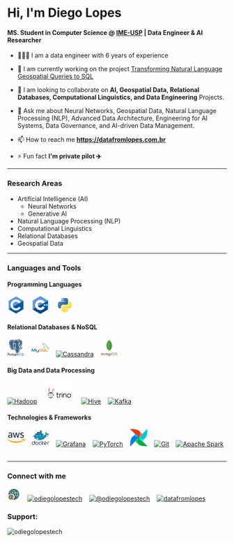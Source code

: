 # Hi, I'm Diego Lopes

#### MS. Student in Computer Science @ [IME-USP](https://www.ime.usp.br/en/home/) | Data Engineer & AI Researcher

- 👨🏻‍💻 I am a data engineer with 6 years of experience

- 🔭 I am currently working on the project [Transforming Natural Language Geospatial Queries to SQL](https://datafromlopes.com.br/projects-and-researches)

- 🤝 I am looking to collaborate on **AI, Geospatial Data, Relational Databases, Computational Linguistics, and Data Engineering** Projects.

- 💬 Ask me about Neural Networks, Geospatial Data, Natural Language Processing (NLP), Advanced Data Architecture, Engineering for AI Systems, Data Governance, and AI-driven Data Management.

- 📫 How to reach me **https://datafromlopes.com.br**

- ⚡ Fun fact **I'm private pilot ✈️**
  
---
### Research Areas
- Artificial Intelligence (AI)
    - Neural Networks
    - Generative AI
- Natural Language Processing (NLP)
- Computational Linguistics
- Relational Databases
- Geospatial Data

<hr>

### Languages and Tools

#### Programming Languages 

<span><a href="https://www.cprogramming.com/" target="_blank"><img src="https://raw.githubusercontent.com/devicons/devicon/master/icons/c/c-original.svg" alt="C" width="40" height="40" /></a></span>&nbsp;&nbsp;&nbsp;
<span><a href="https://isocpp.org/" target="_blank"><img src="https://raw.githubusercontent.com/devicons/devicon/master/icons/cplusplus/cplusplus-original.svg" alt="C++" width="40" height="40" /></a></span>&nbsp;&nbsp;&nbsp;
<span><a href="https://www.python.org" target="_blank"><img src="https://raw.githubusercontent.com/devicons/devicon/master/icons/python/python-original.svg" alt="Python" width="40" height="40" /></a></span>

#### Relational Databases & NoSQL

<span><a href="https://www.postgresql.org" target="_blank"><img src="https://raw.githubusercontent.com/devicons/devicon/master/icons/postgresql/postgresql-original-wordmark.svg" alt="PostgreSQL" width="40" height="40" /></a></span>&nbsp;&nbsp;&nbsp;
<span><a href="https://www.mysql.com/" target="_blank"><img src="https://raw.githubusercontent.com/devicons/devicon/master/icons/mysql/mysql-original-wordmark.svg" alt="MySQL" width="40" height="40" /></a></span>&nbsp;&nbsp;&nbsp;
<span><a href="https://cassandra.apache.org/" target="_blank"><img src="https://www.vectorlogo.zone/logos/apache_cassandra/apache_cassandra-icon.svg" alt="Cassandra" width="40" height="40" /></a></span>&nbsp;&nbsp;&nbsp;
<span><a href="https://www.mongodb.com/" target="_blank"><img src="https://raw.githubusercontent.com/devicons/devicon/master/icons/mongodb/mongodb-original-wordmark.svg" alt="MongoDB" width="40" height="40" /></a></span>

#### Big Data and Data Processing
<span><a href="https://hadoop.apache.org/" target="_blank"><img src="https://www.vectorlogo.zone/logos/apache_hadoop/apache_hadoop-icon.svg" alt="Hadoop" width="40" height="40" /></a></span>&nbsp;&nbsp;&nbsp;
<span><a href="https://trino.io" target="_blank"><img src="https://github.com/datafromlopes/datafromlopes/blob/main/Trino.svg" alt="Trino" width="70" height="50" /></a></span>&nbsp;&nbsp;&nbsp;
<span><a href="https://hive.apache.org/" target="_blank"><img src="https://www.vectorlogo.zone/logos/apache_hive/apache_hive-icon.svg" alt="Hive" width="40" height="40" /></a></span>&nbsp;&nbsp;&nbsp;
<span><a href="https://kafka.apache.org/" target="_blank"><img src="https://www.vectorlogo.zone/logos/apache_kafka/apache_kafka-icon.svg" alt="Kafka" width="40" height="40" /></a></span>&nbsp;&nbsp;&nbsp;

#### Technologies & Frameworks

<span><a href="https://aws.amazon.com" target="_blank"><img src="https://raw.githubusercontent.com/devicons/devicon/master/icons/amazonwebservices/amazonwebservices-original-wordmark.svg" alt="AWS" width="40" height="40" /></a></span>&nbsp;&nbsp;&nbsp;
<span><a href="https://www.docker.com/" target="_blank"><img src="https://raw.githubusercontent.com/devicons/devicon/master/icons/docker/docker-original-wordmark.svg" alt="Docker" width="40" height="40" /></a></span>&nbsp;&nbsp;&nbsp;
<span><a href="https://grafana.com" target="_blank"><img src="https://www.vectorlogo.zone/logos/grafana/grafana-icon.svg" alt="Grafana" width="40" height="40" /></a></span>&nbsp;&nbsp;&nbsp;
<span><a href="https://pytorch.org/" target="_blank"><img src="https://www.vectorlogo.zone/logos/pytorch/pytorch-icon.svg" alt="PyTorch" width="40" height="40" /></a></span>&nbsp;&nbsp;&nbsp;
<span><a href="https://airflow.apache.org/" target="_blank"><img src="https://raw.githubusercontent.com/devicons/devicon/master/icons/apacheairflow/apacheairflow-original.svg" alt="Airflow" width="40" height="40" /></a></span>&nbsp;&nbsp;&nbsp;
<span><a href="https://git-scm.com/" target="_blank"><img src="https://www.vectorlogo.zone/logos/git-scm/git-scm-icon.svg" alt="Git" width="40" height="40" /></a></span>&nbsp;&nbsp;&nbsp;
<span><a href="https://spark.apache.org" target="_blank"><img src="https://www.vectorlogo.zone/logos/apache_spark/apache_spark-ar21.svg" alt="Apache Spark" width="40" height="40" /></a></span>&nbsp;&nbsp;&nbsp;

<hr>

### Connect with me

<p align="left">
    <span><a href="https://datafromlopes.com.br" target="blank"><img src="https://raw.githubusercontent.com/datafromlopes/datafromlopes/main/internet-svgrepo-com.svg" alt="datafromlopes" height="30" width="30" /></a></span>&nbsp;&nbsp;&nbsp;
    <span><a href="https://linkedin.com/in/datafromlopes" target="blank"><img src="https://raw.githubusercontent.com/rahuldkjain/github-profile-readme-generator/master/src/images/icons/Social/linked-in-alt.svg" alt="odiegolopestech" height="30" width="40" /></a></span>&nbsp;&nbsp;&nbsp;
    <span><a href="https://medium.com/@datafromlopes" target="blank"><img src="https://raw.githubusercontent.com/rahuldkjain/github-profile-readme-generator/master/src/images/icons/Social/medium.svg" alt="@odiegolopestech" height="30" width="40" /></a></span>&nbsp;&nbsp;&nbsp;
    <span><a href="https://instagram.com/datafromlopes" target="blank"><img src="https://raw.githubusercontent.com/rahuldkjain/github-profile-readme-generator/master/src/images/icons/Social/instagram.svg" alt="datafromlopes" height="30" width="40" /></a></span>
</p>


<h3 align="left">Support:</h3>
<p><a href="https://www.buymeacoffee.com/odiegolopestech"> <img align="left" src="https://cdn.buymeacoffee.com/buttons/v2/default-yellow.png" height="50" width="210" alt="odiegolopestech" /></a></p><br><br>
